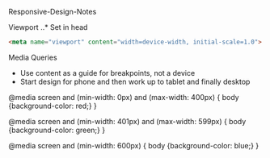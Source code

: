 Responsive-Design-Notes

Viewport
..* Set in head
```html
<meta name="viewport" content="width=device-width, initial-scale=1.0">
```
Media Queries
* Use content as a guide for breakpoints, not a device
* Start design for phone and then work up to tablet and finally desktop


@media screen and (min-width: 0px) and (max-width: 400px) {
  body {background-color: red;}
}

@media screen and (min-width: 401px) and (max-width: 599px) {
  body {background-color: green;}
}

@media screen and (min-width: 600px) {
  body {background-color: blue;}
}
